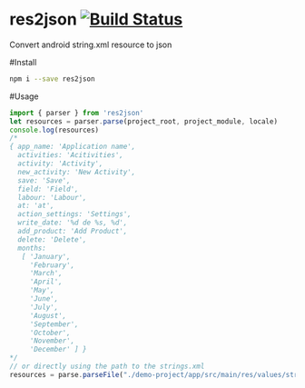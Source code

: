# res2json [![Build Status](https://travis-ci.org/Urucas/res2json.svg?branch=master)](https://travis-ci.org/Urucas/res2json)
Convert android string.xml resource to json

#Install
```bash
npm i --save res2json
```

#Usage
```javascript
import { parser } from 'res2json'
let resources = parser.parse(project_root, project_module, locale)
console.log(resources)
/*
{ app_name: 'Application name',
  activities: 'Acitivities',
  activity: 'Activity',
  new_activity: 'New Activity',
  save: 'Save',
  field: 'Field',
  labour: 'Labour',
  at: 'at',
  action_settings: 'Settings',
  write_date: '%d de %s, %d',
  add_product: 'Add Product',
  delete: 'Delete',
  months:
   [ 'January',
     'February',
     'March',
     'April',
     'May',
     'June',
     'July',
     'August',
     'September',
     'October',
     'November',
     'December' ] }
*/
// or directly using the path to the strings.xml
resources = parse.parseFile("./demo-project/app/src/main/res/values/strings.xml")
```